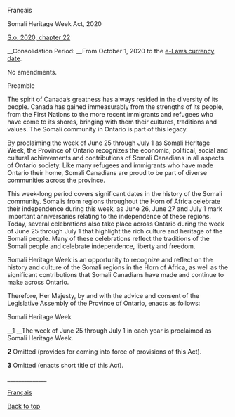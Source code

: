 [<a id="Top"></a>Français](http://www.ontario.ca/fr/lois/loi/20s22)

Somali Heritage Week Act, 2020

[S\.o\. 2020, chapter 22](https://www.ontario.ca/laws/statute/s20022)

__Consolidation Period: __From October 1, 2020 to the [e\-Laws currency date](http://www.e-laws.gov.on.ca/navigation?file=currencyDates&lang=en)\.

No amendments\.

Preamble

The spirit of Canada’s greatness has always resided in the diversity of its people\. Canada has gained immeasurably from the strengths of its people, from the First Nations to the more recent immigrants and refugees who have come to its shores, bringing with them their cultures, traditions and values\. The Somali community in Ontario is part of this legacy\.

By proclaiming the week of June 25 through July 1 as Somali Heritage Week, the Province of Ontario recognizes the economic, political, social and cultural achievements and contributions of Somali Canadians in all aspects of Ontario society\. Like many refugees and immigrants who have made Ontario their home, Somali Canadians are proud to be part of diverse communities across the province\.

This week\-long period covers significant dates in the history of the Somali community\. Somalis from regions throughout the Horn of Africa celebrate their independence during this week, as June 26, June 27 and July 1 mark important anniversaries relating to the independence of these regions\. Today, several celebrations also take place across Ontario during the week of June 25 through July 1 that highlight the rich culture and heritage of the Somali people\. Many of these celebrations reflect the traditions of the Somali people and celebrate independence, liberty and freedom\.

Somali Heritage Week is an opportunity to recognize and reflect on the history and culture of the Somali regions in the Horn of Africa, as well as the significant contributions that Somali Canadians have made and continue to make across Ontario\.

Therefore, Her Majesty, by and with the advice and consent of the Legislative Assembly of the Province of Ontario, enacts as follows:

Somali Heritage Week

__1 __The week of June 25 through July 1 in each year is proclaimed as Somali Heritage Week\.

__2__ Omitted \(provides for coming into force of provisions of this Act\)\.

__3__ Omitted \(enacts short title of this Act\)\.

\_\_\_\_\_\_\_\_\_\_\_\_\_\_

[Français](http://www.ontario.ca/fr/lois/loi/20s22)

[Back to top](#Top)

